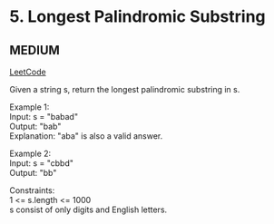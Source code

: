 # 5. Longest Palindromic Substring

## MEDIUM

[LeetCode](https://leetcode.cn/problems/longest-palindromic-substring/)

Given a string s, return the longest palindromic substring in s.

Example 1:\
Input: s = "babad"\
Output: "bab"\
Explanation: "aba" is also a valid answer.

Example 2:\
Input: s = "cbbd"\
Output: "bb"
 
 
Constraints:\
1 <= s.length <= 1000\
s consist of only digits and English letters.

